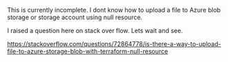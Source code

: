 This is currently incomplete.
I dont know how to upload a file to Azure blob storage or storage account using null resource.

I raised a question here on stack over flow. Lets wait and see.

https://stackoverflow.com/questions/72864778/is-there-a-way-to-upload-file-to-azure-storage-blob-with-terraform-null-resource